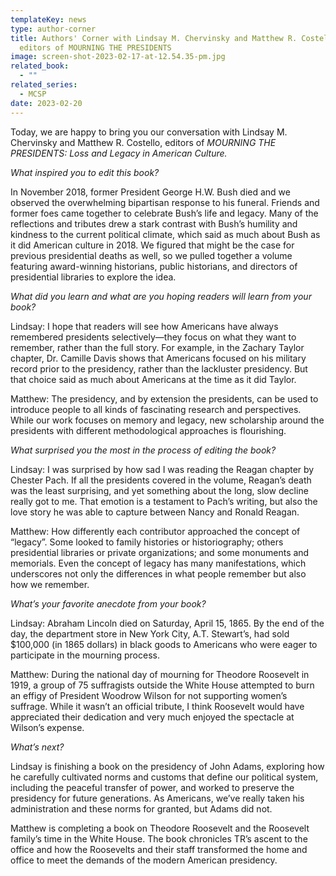 ```yaml
---
templateKey: news
type: author-corner
title: Authors' Corner with Lindsay M. Chervinsky and Matthew R. Costello,
  editors of MOURNING THE PRESIDENTS
image: screen-shot-2023-02-17-at-12.54.35-pm.jpg
related_book:
  - ""
related_series:
  - MCSP
date: 2023-02-20
---
```

Today, we are happy to bring you our conversation with Lindsay M. Chervinsky and Matthew R. Costello, editors of *MOURNING THE PRESIDENTS: Loss and Legacy in American Culture.*

*What inspired you to edit this book?* 

In November 2018, former President George H.W. Bush died and we observed the overwhelming bipartisan response to his funeral. Friends and former foes came together to celebrate Bush’s life and legacy. Many of the reflections and tributes drew a stark contrast with Bush’s humility and kindness to the current political climate, which said as much about Bush as it did American culture in 2018. We figured that might be the case for previous presidential deaths as well, so we pulled together a volume featuring award-winning historians, public historians, and directors of presidential libraries to explore the idea.

*What did you learn and what are you hoping readers will learn from your book?* 

Lindsay: I hope that readers will see how Americans have always remembered presidents selectively—they focus on what they want to remember, rather than the full story. For example, in the Zachary Taylor chapter, Dr. Camille Davis shows that Americans focused on his military record prior to the presidency, rather than the lackluster presidency. But that choice said as much about Americans at the time as it did Taylor.

Matthew:  The presidency, and by extension the presidents, can be used to introduce people to all kinds of fascinating research and perspectives. While our work focuses on memory and legacy, new scholarship around the presidents with different methodological approaches is flourishing.

*What surprised you the most in the process of editing the book?* 

Lindsay: I was surprised by how sad I was reading the Reagan chapter by Chester Pach. If all the presidents covered in the volume, Reagan’s death was the least surprising, and yet something about the long, slow decline really got to me. That emotion is a testament to Pach’s writing, but also the love story he was able to capture between Nancy and Ronald Reagan.

Matthew:  How differently each contributor approached the concept of “legacy”. Some looked to family histories or historiography; others presidential libraries or private organizations; and some monuments and memorials. Even the concept of legacy has many manifestations, which underscores not only the differences in what people remember but also how we remember. 

*What’s your favorite anecdote from your book?*

Lindsay: Abraham Lincoln died on Saturday, April 15, 1865. By the end of the day, the department store in New York City, A.T. Stewart’s, had sold $100,000 (in 1865 dollars) in black goods to Americans who were eager to participate in the mourning process. 

Matthew:  During the national day of mourning for Theodore Roosevelt in 1919, a group of 75 suffragists outside the White House attempted to burn an effigy of President Woodrow Wilson for not supporting women’s suffrage. While it wasn’t an official tribute, I think Roosevelt would have appreciated their dedication and very much enjoyed the spectacle at Wilson’s expense. 

*What’s next?* 

Lindsay is finishing a book on the presidency of John Adams, exploring how he carefully cultivated norms and customs that define our political system, including the peaceful transfer of power, and worked to preserve the presidency for future generations. As Americans, we’ve really taken his administration and these norms for granted, but Adams did not.

Matthew is completing a book on Theodore Roosevelt and the Roosevelt family’s time in the White House. The book chronicles TR’s ascent to the office and how the Roosevelts and their staff transformed the home and office to meet the demands of the modern American presidency.